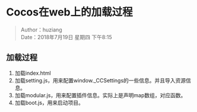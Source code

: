 # Cocos在web上的加载过程

> Author：huziang<br>Date：2018年7月19日 星期四 下午8:15

## 加载过程

1. 加载index.html
2. 加载setting.js，用来配置window.\_CCSettings的一些信息。并且导入资源信息。
3. 加载modular.js，用来配置插件信息。实际上是声明map数组，对应函数。
4. 加载boot.js，用来启动项目。